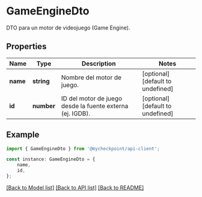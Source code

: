 # GameEngineDto

DTO para un motor de videojuego (Game Engine).

## Properties

Name | Type | Description | Notes
------------ | ------------- | ------------- | -------------
**name** | **string** | Nombre del motor de juego. | [optional] [default to undefined]
**id** | **number** | ID del motor de juego desde la fuente externa (ej. IGDB). | [optional] [default to undefined]

## Example

```typescript
import { GameEngineDto } from '@mycheckpoint/api-client';

const instance: GameEngineDto = {
    name,
    id,
};
```

[[Back to Model list]](../README.md#documentation-for-models) [[Back to API list]](../README.md#documentation-for-api-endpoints) [[Back to README]](../README.md)

